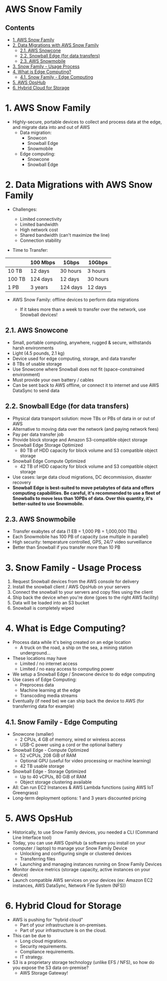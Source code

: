 # AWS Snow Family <!-- omit in toc -->

## Contents <!-- omit in toc -->

- [1. AWS Snow Family](#1-aws-snow-family)
- [2. Data Migrations with AWS Snow Family](#2-data-migrations-with-aws-snow-family)
  - [2.1. AWS Snowcone](#21-aws-snowcone)
  - [2.2. Snowball Edge (for data transfers)](#22-snowball-edge-for-data-transfers)
  - [2.3. AWS Snowmobile](#23-aws-snowmobile)
- [3. Snow Family - Usage Process](#3-snow-family---usage-process)
- [4. What is Edge Computing?](#4-what-is-edge-computing)
  - [4.1. Snow Family - Edge Computing](#41-snow-family---edge-computing)
- [5. AWS OpsHub](#5-aws-opshub)
- [6. Hybrid Cloud for Storage](#6-hybrid-cloud-for-storage)

# 1. AWS Snow Family

- Highly-secure, portable devices to collect and process data at the edge, and migrate data into and out of AWS
  - Data migration:
    - Snowcon
    - Snowball Edge
    - Snowmobile
  - Edge computing:
    - Snowcone
    - Snowball Edge

# 2. Data Migrations with AWS Snow Family

- Challenges:

  - Limited connectivity
  - Limited bandwidth
  - High network cost
  - Shared bandwidth (can't maximize the line)
  - Connection stability

- Time to Transfer:

|        | 100 Mbps | 1Gbps    | 10Gbps   |
| ------ | -------- | -------- | -------- |
| 10 TB  | 12 days  | 30 hours | 3 hours  |
| 100 TB | 124 days | 12 days  | 30 hours |
| 1 PB   | 3 years  | 124 days | 12 days  |

- AWS Snow Family: offline devices to perform data migrations

  - If it takes more than a week to transfer over the network, use Snowball devices!

## 2.1. AWS Snowcone

- Small, portable computing, anywhere, rugged & secure, withstands harsh environments
- Light (4.5 pounds, 2.1 kg)
- Device used for edge computing, storage, and data transfer
- 8 TBs of usable storage
- Use Snowcone where Snowball does not fit (space-constrained environment)
- Must provide your own battery / cables
- Can be sent back to AWS offline, or connect it to internet and use AWS DataSync to send data

## 2.2. Snowball Edge (for data transfers)

- Physical data transport solution: move TBs or PBs of data in or out of AWS
- Alternative to moving data over the network (and paying network fees)
- Pay per data transfer job
- Provide block storage and Amazon S3-compatible object storage
- Snowball Edge Storage Optimized
  - 80 TB of HDD capacity for block volume and S3 compatible object storage
- Snowball Edge Compute Optimized
  - 42 TB of HDD capacity for block volume and S3 compatible object storage
- Use cases: large data cloud migrations, DC decommission, disaster recovery
- **Snowball Edge is best-suited to move petabytes of data and offers computing capabilities. Be careful, it's recommended to use a fleet of Snowballs to move less than 10PBs of data. Over this quantity, it's better-suited to use Snowmobile.**

## 2.3. AWS Snowmobile

- Transfer exabytes of data (1 EB = 1,000 PB = 1,000,000 TBs)
- Each Snowmobile has 100 PB of capacity (use multiple in parallel)
- High security: temperature controlled, GPS, 24/7 video surveillance
- Better than Snowball if you transfer more than 10 PB

# 3. Snow Family - Usage Process

1. Request Snowball devices from the AWS console for delivery
2. Install the snowball client / AWS OpsHub on your servers
3. Connect the snowball to your servers and copy files using the client
4. Ship back the device when you're done (goes to the right AWS facility)
5. Data will be loaded into an S3 bucket
6. Snowball is completely wiped

# 4. What is Edge Computing?

- Process data while it's being created on an edge location
  - A truck on the road, a ship on the sea, a mining station underground...
- These locations may have
  - Limited / no internet access
  - Limited / no easy access to computing power
- We setup a Snowball Edge / Snowcone device to do edge computing
- Use cases of Edge Computing:
  - Preprocess data
  - Machine learning at the edge
  - Transcoding media streams
- Eventually (if need be) we can ship back the device to AWS (for transferring data for example)

## 4.1. Snow Family - Edge Computing

- Snowcone (smaller)
  - 2 CPUs, 4 GB of memory, wired or wireless access
  - USB-C power using a cord or the optional battery
- Snowball Edge - Compute Optimized
  - 52 vCPUs, 208 GiB of RAM
  - Optional GPU (useful for video processing or machine learning)
  - 42 TB usable storage
- Snowball Edge - Storage Optimized
  - Up to 40 vCPUs, 80 GiB of RAM
  - Object storage clustering available
- All: Can run EC2 Instances & AWS Lambda functions (using AWS IoT Greengrass)
- Long-term deployment options: 1 and 3 years discounted pricing

# 5. AWS OpsHub

- Historically, to use Snow Family devices, you needed a CLI (Command Line Interface tool)
- Today, you can use AWS OpsHub (a software you install on your computer / laptop) to manage your Snow Family Device
  - Unlocking and configuring single or clustered devices
  - Transferring files
  - Launching and managing instances running on Snow Family Devices
- Monitor device metrics (storage capacity, active instances on your device)
- Launch compatible AWS services on your devices (ex: Amazon EC2 instances, AWS DataSync, Network File System (NFS))

# 6. Hybrid Cloud for Storage

- AWS is pushing for "hybrid cloud"
  - Part of your infrastructure is on-premises.
  - Part of your infrastructure is on the cloud.
- This can be due to
  - Long cloud migrations.
  - Security requirements.
  - Compliance requirements.
  - IT strategy.
- S3 is a proprietary storage technology (unlike EFS / NFS), so how do you expose the S3 data on-premise?
  - AWS Storage Gateway!
